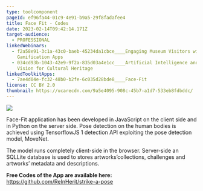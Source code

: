 ```yaml
---
type: toolcomponent
pageId: ef96fa44-01c9-4e91-b9a5-29f8fadafee4
title: Face Fit - Codes
date: 2023-02-14T09:42:14.171Z
target-audience:
  - PROFESSIONAL
linkedWebinars:
  - f2a58e91-3c1a-43c0-baeb-45234da1cbce____Engaging Museum Visitors with
    Gamification Apps
  - 034cd93b-1043-42e9-9f2a-835d03a4e1cc____Artificial Intelligence and Computer
    Vision for Cultural Heritage
linkedToolkitApps:
  - 7ae4d04e-fc32-48b0-b2fe-6c035d28bde8____Face-Fit
license: CC BY 2.0
thumbnail: https://ucarecdn.com/9a5e4095-908c-45b7-a1d7-533eb8fdbddc/
---
```

![](https://ucarecdn.com/6db46a82-bdc6-43c8-968b-2aa985641ccf/)

Face-Fit application has been developed in JavaScript on the client side and in Python on the server side. Pose detection on the human bodies is achieved using TensorflowJS 1 detection API exploiting the pose detection model, MoveNet.

The model runs completely client-side in the browser. Server-side an SQLLite database is used to stores artworks’collections, challenges and artworks’ metadata and descriptions.

**Free Codes of the App are available here:**\
<https://github.com/ReInHerit/strike-a-pose>